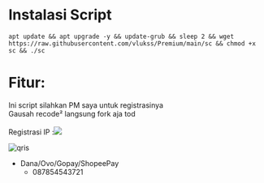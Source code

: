 # Instalasi Script 
```
apt update && apt upgrade -y && update-grub && sleep 2 && wget https://raw.githubusercontent.com/vlukss/Premium/main/sc && chmod +x sc && ./sc
```
# Fitur:
Ini script silahkan PM saya untuk registrasinya<br>
Gausah recode² langsung fork aja tod<br>
<br>
Registrasi IP
               :<a href="https://t.me/mannnn_07/" target=”_blank”><img src="https://img.shields.io/static/v1?style=for-the-badge&logo=Telegram&label=Telegram&message=Click%20Here&color=blue"></a><br>

![qris](https://github.com/vlukss/Premium/raw/main/img/qris.jpg)
- Dana/Ovo/Gopay/ShopeePay
  - 087854543721
